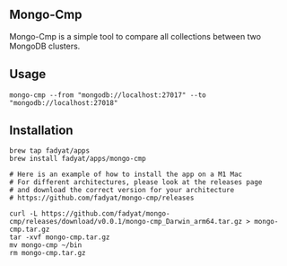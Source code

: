 ## Mongo-Cmp

Mongo-Cmp is a simple tool to compare all collections between two MongoDB clusters.

## Usage

```shell
mongo-cmp --from "mongodb://localhost:27017" --to "mongodb://localhost:27018"
```

## Installation

```shell
brew tap fadyat/apps
brew install fadyat/apps/mongo-cmp
```

```shell
# Here is an example of how to install the app on a M1 Mac
# For different architectures, please look at the releases page
# and download the correct version for your architecture
# https://github.com/fadyat/mongo-cmp/releases

curl -L https://github.com/fadyat/mongo-cmp/releases/download/v0.0.1/mongo-cmp_Darwin_arm64.tar.gz > mongo-cmp.tar.gz
tar -xvf mongo-cmp.tar.gz
mv mongo-cmp ~/bin
rm mongo-cmp.tar.gz
```
